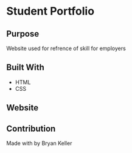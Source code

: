 # Student Portfolio

## Purpose
Website used for refrence of skill for employers

## Built With
* HTML
* CSS

## Website


## Contribution
Made with by Bryan Keller

